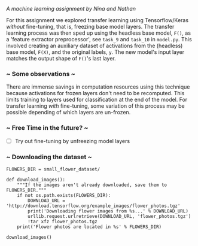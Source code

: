 
*A machine learning assignment by Nina and Nathan*

For this assignment we explored transfer learning using Tensorflow/Keras *without* fine-tuning, that is, freezing base model layers. The transfer learning process was then sped up using the headless base model, `F()`, as a 'feature extractor preprocessor', see `task_9` and `task_10` in `model.py`. This involved creating an auxiliary dataset of activations from the (headless) base model, `F(X)`, and the original labels, `y`. The new model's input layer matches the output shape of `F()`'s last layer.

### ~ Some observations ~
There are immense savings in computation resources using this technique because activations for frozen layers don't need to be recomputed. This limits training to layers used for classification at the end of the model. For transfer learning *with* fine-tuning, some variation of this process may be possible depending of which layers are un-frozen.

### ~ Free Time in the future? ~
- [ ] Try out fine-tuning by unfreezing model layers

### ~ Downloading the dataset ~

```
FLOWERS_DIR = small_flower_dataset/

def download_images():
    """If the images aren't already downloaded, save them to FLOWERS_DIR."""
    if not os.path.exists(FLOWERS_DIR):
        DOWNLOAD_URL = 'http://download.tensorflow.org/example_images/flower_photos.tgz'
        print('Downloading flower images from %s...' % DOWNLOAD_URL)
        urllib.request.urlretrieve(DOWNLOAD_URL, 'flower_photos.tgz')
        !tar xfz flower_photos.tgz
    print('Flower photos are located in %s' % FLOWERS_DIR)

download_images()
  ```
